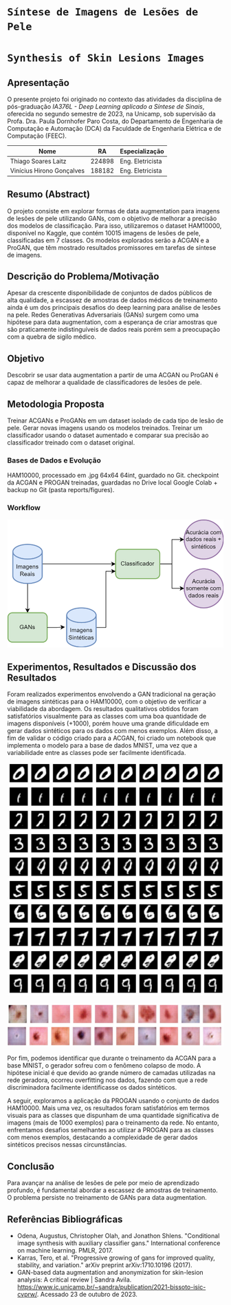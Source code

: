 # `Síntese de Imagens de Lesões de Pele`
# `Synthesis of Skin Lesions Images`

## Apresentação

O presente projeto foi originado no contexto das atividades da disciplina de pós-graduação *IA376L - Deep Learning aplicado a Síntese de Sinais*, 
oferecida no segundo semestre de 2023, na Unicamp, sob supervisão da Profa. Dra. Paula Dornhofer Paro Costa, do Departamento de Engenharia de Computação e Automação (DCA) da Faculdade de Engenharia Elétrica e de Computação (FEEC).

 |Nome  | RA | Especialização|
 |--|--|--|
 | Thiago Soares Laitz  | 224898  | Eng. Eletricista |
 | Vinícius Hirono Gonçalves  | 188182  | Eng. Eletricista |


## Resumo (Abstract)
 O projeto consiste em explorar formas de data augmentation para imagens de lesões de pele utilizando GANs, com o objetivo de melhorar a precisão dos modelos de classificação. Para isso, utilizaremos o dataset HAM10000, disponível no Kaggle, que contém 10015 imagens de lesões de pele, classificadas em 7 classes. Os modelos explorados serão a ACGAN e a ProGAN, que têm mostrado resultados promissores em tarefas de síntese de imagens.


## Descrição do Problema/Motivação
 Apesar da crescente disponibilidade de conjuntos de dados públicos de alta qualidade, a escassez de amostras de dados médicos de treinamento ainda é um dos principais desafios do deep learning para análise de lesões na pele. Redes Generativas Adversariais (GANs) surgem como uma hipótese para data augmentation, com a esperança de criar amostras que são praticamente indistinguíveis de dados reais porém sem a preocupação com a quebra de sigilo médico.

## Objetivo
Descobrir se usar data augmentation a partir de uma ACGAN ou ProGAN é capaz de melhorar a qualidade de classificadores de lesões de pele.

## Metodologia Proposta
Treinar ACGANs e ProGANs em um dataset isolado de cada tipo de lesão de pele. Gerar novas imagens usando os modelos treinados. Treinar um classificador usando o dataset aumentado e comparar sua precisão ao classificador treinado com o dataset original.

### Bases de Dados e Evolução
HAM10000, processado em .jpg 64x64 64int, guardado no Git. 
checkpoint da ACGAN e PROGAN treinadas, guardadas no Drive local Google Colab + backup no Git (pasta reports/figures).

### Workflow

![Workflow](reports\figures\workflow_ia376.png)

## Experimentos, Resultados e Discussão dos Resultados
Foram realizados experimentos envolvendo a GAN tradicional na geração de imagens sintéticas para o HAM10000, com o objetivo de verificar a viabilidade da abordagem. Os resultados qualitativos obtidos foram satisfatórios visualmente para as classes com uma boa quantidade de imagens disponíveis (+1000), porém houve uma grande dificuldade em gerar dados sintéticos para os dados com menos exemplos. Além disso, a fim de validar o código criado para a ACGAN, foi criado um notebook que implementa o modelo para a base de dados MNIST, uma vez que a variabilidade entre as classes pode ser facilmente identificada. 

![Mnist samples generated using ACGAN](reports/figures/mnist/images_mnist_acgan.jpg)

![HAM10000 samples generated using GAN](reports/figures/ham10000/imagens_sinteticas.jpg)

Por fim, podemos identificar que durante o treinamento da ACGAN para a base MNIST, o gerador sofreu com o fenômeno colapso de modo. A hipótese inicial é que devido ao grande número de camadas utilizadas na rede geradora, ocorreu overfitting nos dados, fazendo com que a rede discriminadora facilmente identificasse os dados sintéticos.

 A seguir, exploramos a aplicação da PROGAN usando o conjunto de dados HAM10000. Mais uma vez, os resultados foram satisfatórios em termos visuais para as classes que dispunham de uma quantidade significativa de imagens (mais de 1000 exemplos) para o treinamento da rede. No entanto, enfrentamos desafios semelhantes ao utilizar a PROGAN para as classes com menos exemplos, destacando a complexidade de gerar dados sintéticos precisos nessas circunstâncias.


## Conclusão
Para avançar na análise de lesões de pele por meio de aprendizado profundo, é fundamental abordar a escassez de amostras de treinamento. O problema persiste no treinamento de GANs para data augmentation.

## Referências Bibliográficas
- Odena, Augustus, Christopher Olah, and Jonathon Shlens. "Conditional image synthesis with auxiliary classifier gans." International conference on machine learning. PMLR, 2017.
- Karras, Tero, et al. "Progressive growing of gans for improved quality, stability, and variation." arXiv preprint arXiv:1710.10196 (2017).
- GAN-based data augmentation and anonymization for skin-lesion analysis: A critical review | Sandra Avila. https://www.ic.unicamp.br/~sandra/publication/2021-bissoto-isic-cvprw/. Acessado 23 de outubro de 2023.
